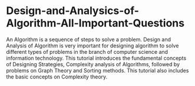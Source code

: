 # Design-and-Analysics-of-Algorithm-All-Important-Questions
An Algorithm is a sequence of steps to solve a problem. Design and Analysis of Algorithm is very important for designing algorithm to solve different types of problems in the branch of computer science and information technology. This tutorial introduces the fundamental concepts of Designing Strategies, Complexity analysis of Algorithms, followed by problems on Graph Theory and Sorting methods. This tutorial also includes the basic concepts on Complexity theory.
